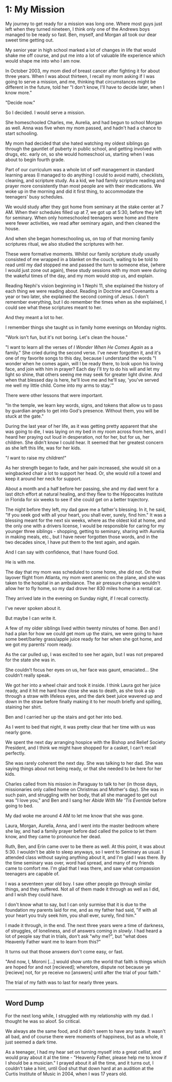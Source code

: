 # 1: My Mission

My journey to get ready for a mission was long one. Where most guys just left when they turned nineteen, I think only one of the Andrews boys managed to be ready so fast. Ben, myself, and Morgan all took our dear sweet time getting out.

My senior year in high school marked a lot of changes in life that would shake me off course, and put me into a lot of valuable life experience which would shape me into who I am now. 

In October 2003, my mom died of breast cancer after fighting it for about three years. When I was about thirteen, I recall my mom asking if I was going to serve a mission, and me, thinking that circumstances might be different in the future, told her "I don't know, I'll have to decide later, when I know more."

"Decide now."

So I decided. I would serve a mission.

She homeschooled Charles, me, Aurelia, and had begun to school Morgan as well. Anna was five when my mom passed, and hadn't had a chance to start schooling.

My mom had decided that she hated watching my oldest siblings go through the gauntlet of puberty in public school, and getting involved with drugs, etc. early on, so she would homeschool us, starting when I was about to begin fourth grade.

Part of our curriculum was a whole lot of self management in standard learning areas (I managed to do anything I could to avoid math), checklists, cleaning, and scripture study. As a kid, we had family scripture reading and prayer more consistently than most people are with their medications. We woke up in the morning and did it first thing, to accommodate the teenagers' busy schedules.

We would study after they got home from seminary at the stake center at 7 AM. When their schedules filled up at 7, we got up at 5:30, before they left for seminary. When only homeschooled teenagers were home and there were fewer activities, we read after seminary again, and then cleaned the house.

And when she began homeschooling us, on top of that morning family scriptures ritual, we also studied the scriptures with her.

These were formative moments. Whilst our family scripture study usually consisted of me wrapped in a blanket on the couch, waiting to be told to read until my dad stopped me and passed the turn to someone else, (where I would just zone out again), these study sessions with my mom were during the wakeful times of the day, and my mom would stop us, and explain.

Reading Nephi's vision beginning in 1 Nephi 11, she explained the history of each thing we were reading about. Reading in Doctrine and Covenants a year or two later, she explained the second coming of Jesus. I don't remember everything, but I do remember the times when as she explained, I could see what these scriptures meant to her.

And they meant a lot to her.

I remember things she taught us in family home evenings on Monday nights. 

"Work isn't fun, but it's not boring. Let's clean the house."

"I want to learn all the verses of _I Wonder When He Comes Again_ as a family." She cried during the second verse. I've never forgotten it, and it's one of my favorite songs to this day, because I understand the words "I wonder when he comes again, will I be ready there, to look upon his loving face, and join with him in prayer? Each day I'll try to do his will and let my light so shine, that others seeing me may seek for greater light divine. And when that blessed day is here, he'll love me and he'll say, 'you've served me well my little child. Come into my arms to stay.'"

There were other lessons that were important.

"In the temple, we learn key words, signs, and tokens that allow us to pass by guardian angels to get into God's presence. Without them, you will be stuck at the gate."

During the last year of her life, as it was getting pretty apparent that she was going to die, I was laying on my bed in my room across from hers, and I heard her praying out loud in desperation, not for her, but for us, her children. She didn't know I could hear. It seemed that her greatest concern as she left this life, was for her kids.

"_I_ want to raise my children!"

As her strength began to fade, and her pain increased, she would sit on a wingbacked chair a lot to support her head. Or, she would roll a towel and keep it around her neck for support.

About a month and a half before her passing, she and my dad went for a last ditch effort at natural healing, and they flew to the Hippocates Institute in Florida for six weeks to see if she could get on a better trajectory.

The night before they left, my dad gave me a father's blessing. In it, he said, "If you seek god with all your heart, you shall ever, surely, find him." It was a blessing meant for the next six weeks, where as the oldest kid at home, and the only one with a drivers license, I would be responsible for caring for my younger three siblings - shopping, getting to seminary, sharing with Aurelia in making meals, etc., but I have never forgotten those words, and in the two decades since, I have put them to the test again, and again.

And I can say with confidence, that I have found God. 

He is with me.

The day that my mom was scheduled to come home, she did not. On their layover flight from Atlanta, my mom went anemic on the plane, and she was taken to the hospital in an ambulance. The air pressure changes wouldn't allow her to fly home, so my dad drove her 830 miles home in a rental car.

They arrived late in the evening on Sunday night, if I recall correctly.

I've never spoken about it.

But maybe I can write it.

A few of my older siblings lived within twenty minutes of home. Ben and I had a plan for how we could get mom up the stairs, we were going to have some beet/barley grass/apple juice ready for her when she got home, and we got my parents' room ready.

As the car pulled up, I was excited to see her again, but I was not prepared for the state she was in.

She couldn't focus her eyes on us, her face was gaunt, emaciated... She couldn't really speak.

We got her into a wheel chair and took it inside. I think Laura got her juice ready, and it hit me hard how close she was to death, as she took a sip through a straw with lifeless eyes, and the dark beet juice wavered up and down in the straw before finally making it to her mouth briefly and spilling, staining her shirt.

Ben and I carried her up the stairs and got her into bed.

As I went to bed that night, it was pretty clear that her time with us was nearly gone.

We spent the next day arranging hospice with the Bishop and Relief Society President, and I think we might have shopped for a casket, I can't recall perfectly.

She was rarely coherent the next day. She was talking to her dad. She was saying things about not being ready, or that she needed to be here for her kids.

Charles called from his mission in Paraguay to talk to her (in those days, missionaries only called home on Christmas and Mother's day). She was in such pain, and struggling with her body, that all she managed to get out was "I love you," and Ben and I sang her _Abide With Me 'Tis Eventide_ before going to bed.

My dad woke me around 4 AM to let me know that she was gone.

Laura, Morgan, Aurelia, Anna, and I went into the master bedroom where she lay, and had a family prayer before dad called the police to let them know, and they came to pronounce her dead.

Ruth, Ben, and Erin came over to be there as well. At this point, it was about 5:30. I wouldn't be able to sleep anyways, so I went to Seminary as usual. I attended class without saying anything about it, and I'm glad I was there. By the time seminary was over, word had spread, and many of my friends came to comfort me. I'm glad that I was there, and saw what compassion teenagers are capable of.

I was a seventeen year old boy. I saw other people go through similar things, and they suffered. Not all of them made it through as well as I did, and I wish they could have. 

I don't know what to say, but I can only surmise that it is due to the foundation my parents laid for me, and as my father had said, "if with all your heart you truly seek him, you shall ever, surely, find him."

I made it through, in the end. The next three years were a time of darkness, of struggles, of loneliness, and of answers coming in _slowly_. I had heard a lot of people say that in trials, don't ask "why me?", but "what does Heavenly Father want me to learn from this?"

It turns out that those answers don't come easy, or fast.

"And now, I, Moroni [...] would show unto the world that faith is things which are hoped for and not [recieved]; wherefore, dispute not because ye [recieve] not, for ye receive no [answers] until after the trial of your faith."

The trial of my faith was to last for nearly three years.

----------------


## Word Dump
For the next long while, I struggled with my relationship with my dad. I thought he was so aloof. So critical. 

We always ate the same food, and it didn't seem to have any taste. It wasn't all bad, and of course there were moments of happiness, but as a whole, it just seemed a dark time.


As a teenager, I had my hear set on turning myself into a great cellist, and would pray about it al the time - "Heavenly Father, please help me to know if I should be a musician." I prayed about it all the time, and it turns out, I couldn't take a hint, until God shut that down hard at an audition at the Curtis Institute of Music in 2004, when I was 17 years old.

